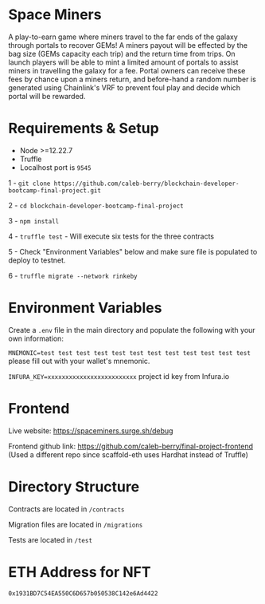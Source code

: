 # Space Miners

A play-to-earn game where miners travel to the far ends of the galaxy through portals to recover GEMs! A miners payout will be effected by the bag size (GEMs capacity each trip) and the return time from trips. On launch players will be able to mint a limited amount of portals to assist miners in travelling the galaxy for a fee. Portal owners can receive these fees by chance upon a miners return, and before-hand a random number is generated using Chainlink's VRF to prevent foul play and decide which portal will be rewarded.

# Requirements & Setup

- Node >=12.22.7
- Truffle
- Localhost port is `9545`

1 - `git clone https://github.com/caleb-berry/blockchain-developer-bootcamp-final-project.git`

2 - `cd blockchain-developer-bootcamp-final-project`

3 - `npm install`

4 - `truffle test` - Will execute six tests for the three contracts

5 - Check "Environment Variables" below and make sure file is populated to deploy to testnet.

6 - `truffle migrate --network rinkeby` 

# Environment Variables

Create a `.env` file in the main directory and populate the following with your own information:

`MNEMONIC=test test test test test test test test test test test test` please fill out with your wallet's mnemonic.

`INFURA_KEY=xxxxxxxxxxxxxxxxxxxxxxxxx` project id key from Infura.io

# Frontend

Live website: https://spaceminers.surge.sh/debug

Frontend github link: https://github.com/caleb-berry/final-project-frontend (Used a different repo since scaffold-eth uses Hardhat instead of Truffle)

# Directory Structure

Contracts are located in `/contracts`

Migration files are located in `/migrations`

Tests are located in `/test`

# ETH Address for NFT

`0x1931BD7C54EA550C6D657b050538C142e6Ad4422`
